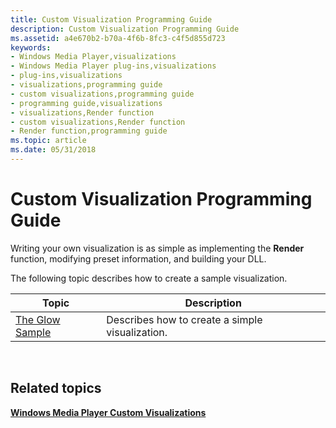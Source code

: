 ```yaml
---
title: Custom Visualization Programming Guide
description: Custom Visualization Programming Guide
ms.assetid: a4e670b2-b70a-4f6b-8fc3-c4f5d855d723
keywords:
- Windows Media Player,visualizations
- Windows Media Player plug-ins,visualizations
- plug-ins,visualizations
- visualizations,programming guide
- custom visualizations,programming guide
- programming guide,visualizations
- visualizations,Render function
- custom visualizations,Render function
- Render function,programming guide
ms.topic: article
ms.date: 05/31/2018
---
```


# Custom Visualization Programming Guide

Writing your own visualization is as simple as implementing the **Render** function, modifying preset information, and building your DLL.

The following topic describes how to create a sample visualization.



| Topic                                  | Description                                     |
|----------------------------------------|-------------------------------------------------|
| [The Glow Sample](the-glow-sample.md) | Describes how to create a simple visualization. |



 

## Related topics

<dl> <dt>

[**Windows Media Player Custom Visualizations**](windows-media-player-custom-visualizations.md)
</dt> </dl>

 

 




